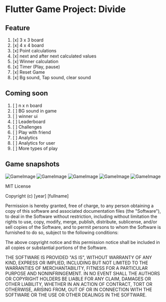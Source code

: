 # Flutter Game Project: Divide

## Feature
 1. [x] 3 x 3 board
 2. [x] 4 x 4 board
 3. [x] Point calculations
 4. [x] next and after next calculated values
 5. [x] Winner calculation
 6. [x] Timer (Play, pause)
 7. [x] Reset Game
 8. [x] Bg sound, Tap sound, clear sound
 
## Coming soon
 1. [ ] n x n board
 2. [ ] BG sound in game
 3. [ ] winner ui
 4. [ ] Leaderboard
 5. [ ] Challenges
 6. [ ] Play with friend
 7. [ ] Analytics
 8. [ ] Analytics for user
 9. [ ] More types of play 
 
 
## Game snapshots

![GameImage](https://github.com/viveky259259/divide_game/blob/master/snapshots/divide%20game%2012.png?raw=true)
![GameImage](https://github.com/viveky259259/divide_game/blob/master/snapshots/divide%20game1.png?raw=true)
![GameImage](https://github.com/viveky259259/divide_game/blob/master/snapshots/divide%20game%2013.png?raw=true)
![GameImage](https://github.com/viveky259259/divide_game/blob/master/snapshots/divide%20game%2014.png?raw=true)
![GameImage](https://github.com/viveky259259/divide_game/blob/master/snapshots/divide%20game%2015.png?raw=true)


MIT License

Copyright (c) [year] [fullname]

Permission is hereby granted, free of charge, to any person obtaining a copy
of this software and associated documentation files (the "Software"), to deal
in the Software without restriction, including without limitation the rights
to use, copy, modify, merge, publish, distribute, sublicense, and/or sell
copies of the Software, and to permit persons to whom the Software is
furnished to do so, subject to the following conditions:

The above copyright notice and this permission notice shall be included in all
copies or substantial portions of the Software.

THE SOFTWARE IS PROVIDED "AS IS", WITHOUT WARRANTY OF ANY KIND, EXPRESS OR
IMPLIED, INCLUDING BUT NOT LIMITED TO THE WARRANTIES OF MERCHANTABILITY,
FITNESS FOR A PARTICULAR PURPOSE AND NONINFRINGEMENT. IN NO EVENT SHALL THE
AUTHORS OR COPYRIGHT HOLDERS BE LIABLE FOR ANY CLAIM, DAMAGES OR OTHER
LIABILITY, WHETHER IN AN ACTION OF CONTRACT, TORT OR OTHERWISE, ARISING FROM,
OUT OF OR IN CONNECTION WITH THE SOFTWARE OR THE USE OR OTHER DEALINGS IN THE
SOFTWARE.
